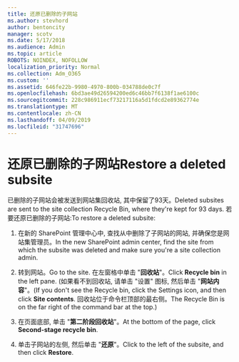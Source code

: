 ```yaml
---
title: 还原已删除的子网站
ms.author: stevhord
author: bentoncity
manager: scotv
ms.date: 5/17/2018
ms.audience: Admin
ms.topic: article
ROBOTS: NOINDEX, NOFOLLOW
localization_priority: Normal
ms.collection: Adm_O365
ms.custom: ''
ms.assetid: 646fe22b-9980-4970-800b-034788de0c7f
ms.openlocfilehash: 6bd3ae49d26594200ed6c46bb7f6138f1ae6100c
ms.sourcegitcommit: 228c986911ecf73217116a5d1fdcd2e89362774e
ms.translationtype: MT
ms.contentlocale: zh-CN
ms.lasthandoff: 04/09/2019
ms.locfileid: "31747696"
---
```

# <a name="restore-a-deleted-subsite"></a><span data-ttu-id="32452-102">还原已删除的子网站</span><span class="sxs-lookup"><span data-stu-id="32452-102">Restore a deleted subsite</span></span>

<span data-ttu-id="32452-103">已删除的子网站会被发送到网站集回收站, 其中保留了93天。</span><span class="sxs-lookup"><span data-stu-id="32452-103">Deleted subsites are sent to the site collection Recycle Bin, where they're kept for 93 days.</span></span> <span data-ttu-id="32452-104">若要还原已删除的子网站:</span><span class="sxs-lookup"><span data-stu-id="32452-104">To restore a deleted subsite:</span></span>
  
1. <span data-ttu-id="32452-105">在新的 SharePoint 管理中心中, 查找从中删除了子网站的网站, 并确保您是网站集管理员。</span><span class="sxs-lookup"><span data-stu-id="32452-105">In the new SharePoint admin center, find the site from which the subsite was deleted and make sure you're a site collection admin.</span></span> 
    
2. <span data-ttu-id="32452-106">转到网站。</span><span class="sxs-lookup"><span data-stu-id="32452-106">Go to the site.</span></span> <span data-ttu-id="32452-107">在左窗格中单击 "**回收站**"。</span><span class="sxs-lookup"><span data-stu-id="32452-107">Click **Recycle bin** in the left pane.</span></span> <span data-ttu-id="32452-108">(如果看不到回收站, 请单击 "设置" 图标, 然后单击 "**网站内容**"。</span><span class="sxs-lookup"><span data-stu-id="32452-108">(If you don't see the Recycle bin, click the Settings icon, and then click **Site contents**.</span></span> <span data-ttu-id="32452-109">回收站位于命令栏顶部的最右侧。</span><span class="sxs-lookup"><span data-stu-id="32452-109">The Recycle Bin is on the far right of the command bar at the top.)</span></span>
    
3. <span data-ttu-id="32452-110">在页面底部, 单击 "**第二阶段回收站**"。</span><span class="sxs-lookup"><span data-stu-id="32452-110">At the bottom of the page, click **Second-stage recycle bin**.</span></span>
    
4. <span data-ttu-id="32452-111">单击子网站的左侧, 然后单击 "**还原**"。</span><span class="sxs-lookup"><span data-stu-id="32452-111">Click to the left of the subsite, and then click **Restore**.</span></span>
    

